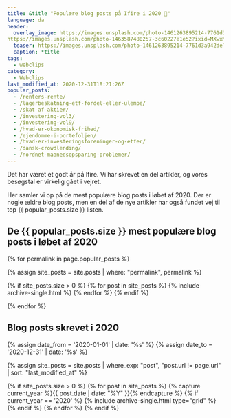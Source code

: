 ```yaml
---
title: &title "Populære blog posts på Ifire i 2020 🥇"
language: da
header:
  overlay_image: https://images.unsplash.com/photo-1461263895214-7761d3a942de?ixid=MXwxMjA3fDB8MHxwaG90by1wYWdlfHx8fGVufDB8fHw%3D&ixlib=rb-1.2.1&auto=format&fit=crop&w=1984&q=80
https://images.unsplash.com/photo-1463587480257-3c60227e1e52?ixid=MXwxMjA3fDB8MHxwaG90by1wYWdlfHx8fGVufDB8fHw%3D&ixlib=rb-1.2.1&auto=format&fit=crop&w=400&q=80
  teaser: https://images.unsplash.com/photo-1461263895214-7761d3a942de?ixid=MXwxMjA3fDB8MHxwaG90by1wYWdlfHx8fGVufDB8fHw%3D&ixlib=rb-1.2.1&auto=format&fit=crop&w=400&q=80
  caption: *title
tags:
  - webclips
category:
  - Webclips
last_modified_at: 2020-12-31T18:21:26Z
popular_posts:
  - /renters-rente/
  - /lagerbeskatning-etf-fordel-eller-ulempe/
  - /skat-af-aktier/
  - /investering-vol3/
  - /investering-vol9/
  - /hvad-er-okonomisk-frihed/
  - /ejendomme-i-portefoljen/
  - /hvad-er-investeringsforeninger-og-etfer/
  - /dansk-crowdlending/
  - /nordnet-maanedsopsparing-problemer/
---
```


Det har været et godt år på Ifire. Vi har skrevet en del artikler, og vores besøgstal er virkelig gået i vejret.

Her samler vi op på de mest populære blog posts i løbet af 2020. Der er nogle ældre blog posts, men en del af de nye artikler har også fundet vej til top {{ popular_posts.size }} listen.

## De {{ popular_posts.size }} mest populære blog posts i løbet af 2020

{% for permalink in page.popular_posts %}

{% assign site_posts = site.posts | where: "permalink", permalink %}

{% if site_posts.size > 0 %}
  {% for post in site_posts %}
    {% include archive-single.html %}
  {% endfor %}
{% endif %}

{% endfor %}

## Blog posts skrevet i 2020

{% assign date_from = '2020-01-01' | date: '%s' %}
{% assign date_to = '2020-12-31' | date: '%s' %}

{% assign site_posts = site.posts | where_exp: "post", "post.url != page.url" | sort: "last_modified_at" %}

<div class="feature__wrapper">

{% if site_posts.size > 0 %}
  {% for post in site_posts %}
    {% capture current_year %}{{ post.date | date: "%Y" }}{% endcapture %}
    {% if current_year == '2020' %}
      {% include archive-single.html type="grid" %}
    {% endif %}
  {% endfor %}
{% endif %}

</div>
